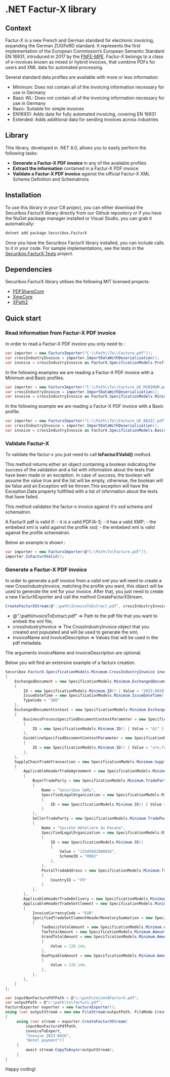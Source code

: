 # .NET Factur-X library

## Context
Factur-X is a new French and German standard for electronic invoicing, expanding the German ZUGFeRD standard. 
It represents the first implementation of the European Commission’s European Semantic Standard EN 16931, introduced in 2017 by the [FNFE-MPE](http://fnfe-mpe.org/factur-x/). 
Factur-X belongs to a class of e-invoices known as mixed or hybrid invoices, that combine PDFs for users and XML data for automated processing.

Several standard data profiles are available with more or less information:
- Minimum: Does not contain all of the invoicing information necessary for use in Germany
- Basic WL: Does not contain all of the invoicing information necessary for use in Germany
- Basic: Suitable for simple invoices
- EN16931: Adds data for fully automated invoicing, covering EN 16931
- Extended: Adds additional data for sending invoices across industries

## Library
This library, developed in .NET 8.0, allows you to easily perform the following tasks:
- **Generate a Factur-X PDF invoice** in any of the available profiles
- **Extract the information** contained in a Factur-X PDF invoice
- **Validate a Factur-X PDF invoice** against the official Factur-X XML Schema Definition and Schematrons

## Installation
To use this library in your C# project, you can either download the Securibox.FacturX library directly from our Github repository or if you have the NuGet package manager installed or Visual Studio, you can grab it automatically:
```sh
dotnet add package Securibox.FacturX
```
Once you have the Securibox FacturX library installed, you can include calls to it in your code.
For sample implementations, see the tests in the [Securibox.FacturX.Tests](https://github.com/Securibox/facturx/tree/main/Securibox.FacturX.Tests) project.

## Dependencies
Securibox.FacturX library utilises the following MIT licensed projects:
- [PDFSharpCore](https://github.com/ststeiger/PdfSharpCore)
- [XmpCore](https://github.com/drewnoakes/xmp-core-dotnet)
- [XPath2](https://github.com/StefH/XPath2.Net)

## Quick start
### Read information from Factur-X PDF invoice
In order to read a Factur-X PDF invoice you only need to :

```csharp
var importer = new FacturxImporter("C:\\Path\\To\\Facture.pdf"));
var crossIndustryInvoice = importer.ImportDataWithDeserialization();
var invoice = crossIndustryInvoice as FacturX.SpecificationModels.Profile.CrossIndustryInvoice;
```

In the following examples we are reading a Factur-X PDF invoice with a Minimum and Basic profiles.
```csharp
var importer = new FacturxImporter("C:\\Path\\To\\Facture_UE_MINIMUM.pdf"));
var crossIndustryInvoice = importer.ImportDataWithDeserialization();
var invoice = crossIndustryInvoice as FacturX.SpecificationModels.Minimum.CrossIndustryInvoice;
```
In the following example we are reading a Factur-X PDF invoice with a Basic profile.
```csharp
var importer = new FacturxImporter("C:\\Path\\To\\Facture_UE_BASIC.pdf"));
var crossIndustryInvoice = importer.ImportDataWithDeserialization();
var invoice = crossIndustryInvoice as FacturX.SpecificationModels.Basic.CrossIndustryInvoice;
```

### Validate Factur-X

To validate the factur-x you just need to call **IsFacturXValid()** method. 

This method returns either an object containing a boolean indicating the success of the validation and a list with information about the tests that have been made or an exception. 
In case of success, the boolean will assume the value true and the list will be empty, otherwise, the boolean will be false and an Exception will be thrown.This exception will have the Exception.Data property fullfilled with a list of information about the tests that have failed. 

This method validates the factur-x invoice against it's xsd schema and schematron.

A FacturX pdf is valid if:
    - it is a valid PDF/A-3;
    - it has a valid XMP;
    - the embebed xml is valid against the profile xsd;
    - the embebed xml is valid against the profile schematron.
    
Below an example is shown :
```csharp
var importer = new FacturxImporter(@"C:\Path\To\Facture.pdf"));
importer.IsFacturXValid();
```

### Generate a Factur-X PDF invoice

In order to generate a pdf invoice from a valid xml you will need to create a new CrossIndustryInvoice, matching the profile you want, this object will be used to generate the xml for your invoice. 
After that, you just need to create a new FacturXExporter and call the method CreateFacturXStream.

```csharp
CreateFacturXStream(@".\path\InvoiceToExtract.pdf", crossIndustryInvoice , invoiceName, invoiceDescription);
```

 - @".\path\InvoiceToExtract.pdf" => Path to the pdf file that you want to embeb the xml file;
 - crossIndustryInvoice => The CrossIndustryInvoice object that you created and populated and will be used to generate the xml;
 - invoiceName and invoiceDescription => Values that will be used in the pdf metadata.

The arguments invoiceName and invoiceDescription are optional.

Below you will find an extensive example of a facturx creation. 
```csharp
Securibox.FacturX.SpecificationModels.Minimum.CrossIndustryInvoice invoiceToExport = new Securibox.FacturX.SpecificationModels.Minimum.CrossIndustryInvoice()
{
    ExchangedDocument = new SpecificationModels.Minimum.ExchangedDocument()
    {
        ID = new SpecificationModels.Minimum.ID() { Value = "2023-6026" },
        IssueDateTime = new SpecificationModels.Minimum.IssueDateTime() { DateTimeString = new SpecificationModels.Minimum.DateTimeString() { Value = "20230928", Format = "102" } },
        TypeCode = "380"
    },
    ExchangedDocumentContext = new SpecificationModels.Minimum.ExchangedDocumentContext()
    {
        BusinessProcessSpecifiedDocumentContextParameter = new SpecificationModels.Minimum.DocumentContextParameter()
        {
            ID = new SpecificationModels.Minimum.ID() { Value = "A1" },
        },
        GuidelineSpecifiedDocumentContextParameter = new SpecificationModels.Minimum.DocumentContextParameter()
        {
            ID = new SpecificationModels.Minimum.ID() { Value = "urn:factur-x.eu:1p0:minimum" }
        },
    },
    SupplyChainTradeTransaction = new SpecificationModels.Minimum.SupplyChainTradeTransaction()
    {
        ApplicableHeaderTradeAgreement = new SpecificationModels.Minimum.HeaderTradeAgreement()
        {
            BuyerTradeParty = new SpecificationModels.Minimum.TradeParty()
            {
                Name = "Securibox SARL",
                SpecifiedLegalOrganization = new SpecificationModels.Minimum.LegalOrganization()
                {
                    ID = new SpecificationModels.Minimum.ID() { Value = "50000371000034", SchemeID = "0002" },
                }
            },
            SellerTradeParty = new SpecificationModels.Minimum.TradeParty()
            {
                Name = "Société Hôtelière du Pacano",
                SpecifiedLegalOrganization = new SpecificationModels.Minimum.LegalOrganization()
                {
                    ID = new SpecificationModels.Minimum.ID()
                    {
                        Value = "12345682400016",
                        SchemeID = "0002"
                    },
                },
                PostalTradeAddress = new SpecificationModels.Minimum.TradeAddress()
                {
                    CountryID = "FR"
                }
            },
        },
        ApplicableHeaderTradeDelivery = new SpecificationModels.Minimum.HeaderTradeDelivery() { },
        ApplicableHeaderTradeSettlement = new SpecificationModels.Minimum.HeaderTradeSettlement()
        {
            InvoiceCurrencyCode = "EUR",
            SpecifiedTradeSettlementHeaderMonetarySummation = new SpecificationModels.Minimum.TradeSettlementHeaderMonetarySummation()
            {
                TaxBasisTotalAmount = new SpecificationModels.Minimum.Amount() { Value = 207.55m },
                TaxTotalAmount = new SpecificationModels.Minimum.Amount() { Value = 20.59m, CurrencyID = "EUR" },
                GrandTotalAmount = new SpecificationModels.Minimum.Amount()
                {
                    Value = 228.14m,
                },
                DuePayableAmount = new SpecificationModels.Minimum.Amount()
                {
                    Value = 228.14m,
                },
            },
        },
    }
};

var inputNonFacturxPdfPath = @"c:\path\to\notAFacturX.pdf";
var outputPath = @"c:\path\to\facturx.pdf";
FacturxExporter exporter = new FacturxExporter();
using (var outputStream = new new FileStream(outputPath, FileMode.Create))
{
     using (var stream = exporter.CreateFacturXStream(
         inputNonFacturxPdfPath,
         invoiceToExport,
         "Invoice 2023-6026",
         "Hotel payment"))
     {
         await stream.CopyToAsync(outputStream);
     }    
}
```


Happy coding! 



